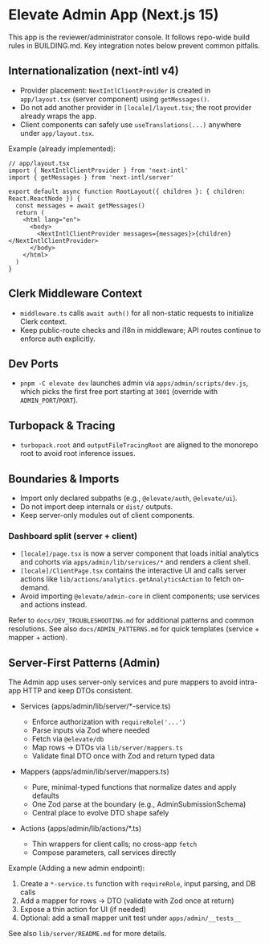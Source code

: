 # Elevate Admin App (Next.js 15)

This app is the reviewer/administrator console. It follows repo-wide build rules in BUILDING.md. Key integration notes below prevent common pitfalls.

## Internationalization (next-intl v4)
- Provider placement: `NextIntlClientProvider` is created in `app/layout.tsx` (server component) using `getMessages()`.
- Do not add another provider in `[locale]/layout.tsx`; the root provider already wraps the app.
- Client components can safely use `useTranslations(...)` anywhere under `app/layout.tsx`.

Example (already implemented):

```tsx
// app/layout.tsx
import { NextIntlClientProvider } from 'next-intl'
import { getMessages } from 'next-intl/server'

export default async function RootLayout({ children }: { children: React.ReactNode }) {
  const messages = await getMessages()
  return (
    <html lang="en">
      <body>
        <NextIntlClientProvider messages={messages}>{children}</NextIntlClientProvider>
      </body>
    </html>
  )
}
```

## Clerk Middleware Context
- `middleware.ts` calls `await auth()` for all non-static requests to initialize Clerk context.
- Keep public-route checks and i18n in middleware; API routes continue to enforce auth explicitly.

## Dev Ports
- `pnpm -C elevate dev` launches admin via `apps/admin/scripts/dev.js`, which picks the first free port starting at `3001` (override with `ADMIN_PORT`/`PORT`).

## Turbopack & Tracing
- `turbopack.root` and `outputFileTracingRoot` are aligned to the monorepo root to avoid root inference issues.

## Boundaries & Imports
- Import only declared subpaths (e.g., `@elevate/auth`, `@elevate/ui`).
- Do not import deep internals or `dist/` outputs.
- Keep server-only modules out of client components.

### Dashboard split (server + client)
- `[locale]/page.tsx` is now a server component that loads initial analytics and cohorts via `apps/admin/lib/services/*` and renders a client shell.
- `[locale]/ClientPage.tsx` contains the interactive UI and calls server actions like `lib/actions/analytics.getAnalyticsAction` to fetch on-demand.
- Avoid importing `@elevate/admin-core` in client components; use services and actions instead.

Refer to `docs/DEV_TROUBLESHOOTING.md` for additional patterns and common resolutions. See also `docs/ADMIN_PATTERNS.md` for quick templates (service + mapper + action).

## Server-First Patterns (Admin)

The Admin app uses server-only services and pure mappers to avoid intra-app HTTP and keep DTOs consistent.

- Services (apps/admin/lib/server/*-service.ts)
  - Enforce authorization with `requireRole('...')`
  - Parse inputs via Zod where needed
  - Fetch via `@elevate/db`
  - Map rows → DTOs via `lib/server/mappers.ts`
  - Validate final DTO once with Zod and return typed data

- Mappers (apps/admin/lib/server/mappers.ts)
  - Pure, minimal-typed functions that normalize dates and apply defaults
  - One Zod parse at the boundary (e.g., AdminSubmissionSchema)
  - Central place to evolve DTO shape safely

- Actions (apps/admin/lib/actions/*.ts)
  - Thin wrappers for client calls; no cross-app `fetch`
  - Compose parameters, call services directly

Example (Adding a new admin endpoint):
1. Create a `*-service.ts` function with `requireRole`, input parsing, and DB calls
2. Add a mapper for rows → DTO (validate with Zod once at return)
3. Expose a thin action for UI (if needed)
4. Optional: add a small mapper unit test under `apps/admin/__tests__`

See also `lib/server/README.md` for more details.
